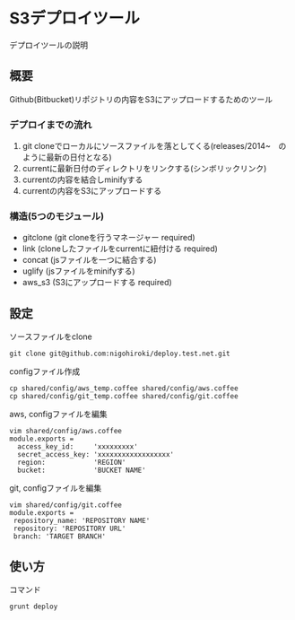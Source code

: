 S3デプロイツール
===============

デプロイツールの説明

## 概要
Github(Bitbucket)リポジトリの内容をS3にアップロードするためのツール

### デプロイまでの流れ
1. git cloneでローカルにソースファイルを落としてくる(releases/2014~　のように最新の日付となる)
2. currentに最新日付のディレクトリをリンクする(シンボリックリンク)
3. currentの内容を結合しminifyする
4. currentの内容をS3にアップロードする

### 構造(5つのモジュール)
* gitclone (git cloneを行うマネージャー required)
* link (cloneしたファイルをcurrentに紐付ける required)
* concat (jsファイルを一つに結合する)
* uglify (jsファイルをminifyする)
* aws_s3 (S3にアップロードする required)

## 設定
ソースファイルをclone

    git clone git@github.com:nigohiroki/deploy.test.net.git

configファイル作成

    cp shared/config/aws_temp.coffee shared/config/aws.coffee
    cp shared/config/git_temp.coffee shared/config/git.coffee
    
aws, configファイルを編集

    vim shared/config/aws.coffee
    module.exports =
      access_key_id:     'xxxxxxxxx'
      secret_access_key: 'xxxxxxxxxxxxxxxxxx'
      region:            'REGION'
      bucket:            'BUCKET NAME'
      
git, configファイルを編集

    vim shared/config/git.coffee
    module.exports =
     repository_name: 'REPOSITORY NAME'
     repository: 'REPOSITORY URL'
     branch: 'TARGET BRANCH'
     
## 使い方
コマンド

    grunt deploy
